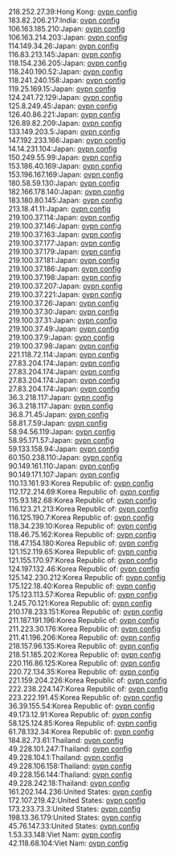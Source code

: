 218.252.27.39:Hong Kong: [ovpn config](vpn/218_252_27_39.ovpn)  
183.82.206.217:India: [ovpn config](vpn/183_82_206_217.ovpn)  
106.163.185.210:Japan: [ovpn config](vpn/106_163_185_210.ovpn)  
106.163.214.203:Japan: [ovpn config](vpn/106_163_214_203.ovpn)  
114.149.34.26:Japan: [ovpn config](vpn/114_149_34_26.ovpn)  
116.83.213.145:Japan: [ovpn config](vpn/116_83_213_145.ovpn)  
118.154.236.205:Japan: [ovpn config](vpn/118_154_236_205.ovpn)  
118.240.190.52:Japan: [ovpn config](vpn/118_240_190_52.ovpn)  
118.241.240.158:Japan: [ovpn config](vpn/118_241_240_158.ovpn)  
119.25.169.15:Japan: [ovpn config](vpn/119_25_169_15.ovpn)  
124.241.72.129:Japan: [ovpn config](vpn/124_241_72_129.ovpn)  
125.8.249.45:Japan: [ovpn config](vpn/125_8_249_45.ovpn)  
126.40.86.221:Japan: [ovpn config](vpn/126_40_86_221.ovpn)  
126.89.82.209:Japan: [ovpn config](vpn/126_89_82_209.ovpn)  
133.149.203.5:Japan: [ovpn config](vpn/133_149_203_5.ovpn)  
147.192.233.166:Japan: [ovpn config](vpn/147_192_233_166.ovpn)  
14.14.231.104:Japan: [ovpn config](vpn/14_14_231_104.ovpn)  
150.249.55.99:Japan: [ovpn config](vpn/150_249_55_99.ovpn)  
153.186.40.169:Japan: [ovpn config](vpn/153_186_40_169.ovpn)  
153.196.167.169:Japan: [ovpn config](vpn/153_196_167_169.ovpn)  
180.58.59.130:Japan: [ovpn config](vpn/180_58_59_130.ovpn)  
182.166.178.140:Japan: [ovpn config](vpn/182_166_178_140.ovpn)  
183.180.80.145:Japan: [ovpn config](vpn/183_180_80_145.ovpn)  
213.18.41.11:Japan: [ovpn config](vpn/213_18_41_11.ovpn)  
219.100.37.114:Japan: [ovpn config](vpn/219_100_37_114.ovpn)  
219.100.37.146:Japan: [ovpn config](vpn/219_100_37_146.ovpn)  
219.100.37.163:Japan: [ovpn config](vpn/219_100_37_163.ovpn)  
219.100.37.177:Japan: [ovpn config](vpn/219_100_37_177.ovpn)  
219.100.37.179:Japan: [ovpn config](vpn/219_100_37_179.ovpn)  
219.100.37.181:Japan: [ovpn config](vpn/219_100_37_181.ovpn)  
219.100.37.186:Japan: [ovpn config](vpn/219_100_37_186.ovpn)  
219.100.37.198:Japan: [ovpn config](vpn/219_100_37_198.ovpn)  
219.100.37.207:Japan: [ovpn config](vpn/219_100_37_207.ovpn)  
219.100.37.221:Japan: [ovpn config](vpn/219_100_37_221.ovpn)  
219.100.37.26:Japan: [ovpn config](vpn/219_100_37_26.ovpn)  
219.100.37.30:Japan: [ovpn config](vpn/219_100_37_30.ovpn)  
219.100.37.31:Japan: [ovpn config](vpn/219_100_37_31.ovpn)  
219.100.37.49:Japan: [ovpn config](vpn/219_100_37_49.ovpn)  
219.100.37.9:Japan: [ovpn config](vpn/219_100_37_9.ovpn)  
219.100.37.98:Japan: [ovpn config](vpn/219_100_37_98.ovpn)  
221.118.72.114:Japan: [ovpn config](vpn/221_118_72_114.ovpn)  
27.83.204.174:Japan: [ovpn config](vpn/27_83_204_174.ovpn)  
27.83.204.174:Japan: [ovpn config](vpn/27_83_204_174.ovpn)  
27.83.204.174:Japan: [ovpn config](vpn/27_83_204_174.ovpn)  
27.83.204.174:Japan: [ovpn config](vpn/27_83_204_174.ovpn)  
36.3.218.117:Japan: [ovpn config](vpn/36_3_218_117.ovpn)  
36.3.218.117:Japan: [ovpn config](vpn/36_3_218_117.ovpn)  
36.8.71.45:Japan: [ovpn config](vpn/36_8_71_45.ovpn)  
58.81.7.59:Japan: [ovpn config](vpn/58_81_7_59.ovpn)  
58.94.56.119:Japan: [ovpn config](vpn/58_94_56_119.ovpn)  
58.95.171.57:Japan: [ovpn config](vpn/58_95_171_57.ovpn)  
59.133.158.94:Japan: [ovpn config](vpn/59_133_158_94.ovpn)  
60.150.238.110:Japan: [ovpn config](vpn/60_150_238_110.ovpn)  
90.149.161.110:Japan: [ovpn config](vpn/90_149_161_110.ovpn)  
90.149.171.107:Japan: [ovpn config](vpn/90_149_171_107.ovpn)  
110.13.161.93:Korea Republic of: [ovpn config](vpn/110_13_161_93.ovpn)  
112.172.214.69:Korea Republic of: [ovpn config](vpn/112_172_214_69.ovpn)  
115.93.182.68:Korea Republic of: [ovpn config](vpn/115_93_182_68.ovpn)  
116.123.21.213:Korea Republic of: [ovpn config](vpn/116_123_21_213.ovpn)  
116.125.190.7:Korea Republic of: [ovpn config](vpn/116_125_190_7.ovpn)  
118.34.239.10:Korea Republic of: [ovpn config](vpn/118_34_239_10.ovpn)  
118.46.75.162:Korea Republic of: [ovpn config](vpn/118_46_75_162.ovpn)  
118.47.154.180:Korea Republic of: [ovpn config](vpn/118_47_154_180.ovpn)  
121.152.119.65:Korea Republic of: [ovpn config](vpn/121_152_119_65.ovpn)  
121.155.170.97:Korea Republic of: [ovpn config](vpn/121_155_170_97.ovpn)  
124.197.132.46:Korea Republic of: [ovpn config](vpn/124_197_132_46.ovpn)  
125.142.230.212:Korea Republic of: [ovpn config](vpn/125_142_230_212.ovpn)  
175.122.18.40:Korea Republic of: [ovpn config](vpn/175_122_18_40.ovpn)  
175.123.113.57:Korea Republic of: [ovpn config](vpn/175_123_113_57.ovpn)  
1.245.70.121:Korea Republic of: [ovpn config](vpn/1_245_70_121.ovpn)  
210.178.233.151:Korea Republic of: [ovpn config](vpn/210_178_233_151.ovpn)  
211.187.191.196:Korea Republic of: [ovpn config](vpn/211_187_191_196.ovpn)  
211.223.30.176:Korea Republic of: [ovpn config](vpn/211_223_30_176.ovpn)  
211.41.196.206:Korea Republic of: [ovpn config](vpn/211_41_196_206.ovpn)  
218.157.96.135:Korea Republic of: [ovpn config](vpn/218_157_96_135.ovpn)  
218.51.185.202:Korea Republic of: [ovpn config](vpn/218_51_185_202.ovpn)  
220.116.86.125:Korea Republic of: [ovpn config](vpn/220_116_86_125.ovpn)  
220.72.134.35:Korea Republic of: [ovpn config](vpn/220_72_134_35.ovpn)  
221.159.204.226:Korea Republic of: [ovpn config](vpn/221_159_204_226.ovpn)  
222.238.224.147:Korea Republic of: [ovpn config](vpn/222_238_224_147.ovpn)  
223.222.191.45:Korea Republic of: [ovpn config](vpn/223_222_191_45.ovpn)  
36.39.155.54:Korea Republic of: [ovpn config](vpn/36_39_155_54.ovpn)  
49.173.12.91:Korea Republic of: [ovpn config](vpn/49_173_12_91.ovpn)  
58.125.124.85:Korea Republic of: [ovpn config](vpn/58_125_124_85.ovpn)  
61.78.132.34:Korea Republic of: [ovpn config](vpn/61_78_132_34.ovpn)  
184.82.73.61:Thailand: [ovpn config](vpn/184_82_73_61.ovpn)  
49.228.101.247:Thailand: [ovpn config](vpn/49_228_101_247.ovpn)  
49.228.104.1:Thailand: [ovpn config](vpn/49_228_104_1.ovpn)  
49.228.106.158:Thailand: [ovpn config](vpn/49_228_106_158.ovpn)  
49.228.156.144:Thailand: [ovpn config](vpn/49_228_156_144.ovpn)  
49.228.242.18:Thailand: [ovpn config](vpn/49_228_242_18.ovpn)  
161.202.144.236:United States: [ovpn config](vpn/161_202_144_236.ovpn)  
172.107.219.42:United States: [ovpn config](vpn/172_107_219_42.ovpn)  
173.233.73.3:United States: [ovpn config](vpn/173_233_73_3.ovpn)  
198.13.36.179:United States: [ovpn config](vpn/198_13_36_179.ovpn)  
45.76.147.33:United States: [ovpn config](vpn/45_76_147_33.ovpn)  
1.53.33.148:Viet Nam: [ovpn config](vpn/1_53_33_148.ovpn)  
42.118.68.104:Viet Nam: [ovpn config](vpn/42_118_68_104.ovpn)  
